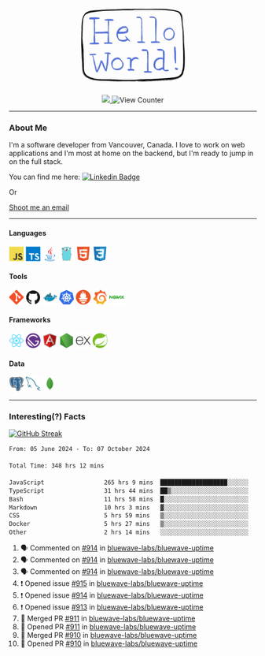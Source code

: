 <div align="center">
    <img src="./img/hello_world.webp" height="200px" width="">
    <div>
        <a href="https://www.linkedin.com/in/ajhollid">
            <img src="https://img.shields.io/badge/LinkedIn-blue"/>
        </a>
        <img src="https://komarev.com/ghpvc/?username=ajhollid&color=yellow" alt="View Counter">
    </div>
</div>

---

### About Me

I'm a software developer from Vancouver, Canada. I love to work on web applications and I'm most at home on the backend, but I'm ready to jump in on the full stack.

You can find me here: [![Linkedin Badge](https://img.shields.io/badge/-ajhollid-blue?style=flat&logo=Linkedin&logoColor=white)](https://www.linkedin.com/in/ajhollid)

Or

[Shoot me an email](mailto:ajhollid@gmail.com)

---

#### Languages

<div>
    <img src="./img/devicons/javascript-original.svg" width=30 height=30 alt="JavaScript">
    <img src="/img/devicons/typescript-original.svg" width=30 height=30 alt="TypeScript">
    <img src="./img/devicons/java-original.svg" width=30 height=30 alt="Java">
    <img src="./img/devicons/go-original.svg" width=30 height=30 alt="Golang">
    <img src="./img/devicons/html5-original.svg" width=30 height=30 alt="HTML 5">
    <img src="./img/devicons/css3-original.svg" width=30 height=30 alt="CSS 3">
</div>

#### Tools

<div>
    <img src="./img/devicons/git-original.svg" width=30 height=30 alt="Git">
    <img src="./img/devicons/github-original.svg" width=30 height=30 alt="Github">
    <img src="./img/devicons/docker-original.svg" width=30 
    height=30 alt="Docker">
    <img src="./img/devicons/kubernetes-original.svg" width=30 height=30 alt="K8">
    <img src="./img/devicons/prometheus-original.svg" width=30 height=30 alt="Prometheus">
    <img src="./img/devicons/grafana-original.svg" width=30 height=30 alt="Grafana">
    <img src="./img/devicons/nginx-original.svg" width=30 height=30 alt="Nginx">
</div>

#### Frameworks

<div>
    <img src="./img/devicons/react-original.svg" width=30 height=30 alt="React">
    <img src="./img/devicons/gatsby-original.svg" width=30 height=30 alt="Gatsby">
    <img src="./img/devicons/angularjs-original.svg" width=30 height=30 alt="AngularJS">
    <img src="./img/devicons/nodejs-original.svg" width=30 height=30 alt="NodeJS">
    <img src="./img/devicons/express-original.svg" width=30 height=30 alt="Express">
    <img src="./img/devicons/spring-original.svg" width=30 height=30 alt="Spring">
</div>

#### Data

<div>
    <img src="./img/devicons/postgresql-original.svg" width=30 height=30 alt="Postgresql">
    <img src="./img/devicons/mysql-original.svg" width=30 height=30 alt="Mysql">
    <img src="./img/devicons/mongodb-original.svg" width=30 height=30 alt="MongoDB">
</div>

---

### Interesting(?) Facts

[![GitHub Streak](http://github-readme-streak-stats.herokuapp.com?user=ajhollid)](https://git.io/streak-stats)

 <!--START_SECTION:waka-->

```txt
From: 05 June 2024 - To: 07 October 2024

Total Time: 348 hrs 12 mins

JavaScript                 265 hrs 9 mins  ███████████████████░░░░░░   75.66 %
TypeScript                 31 hrs 44 mins  ██▒░░░░░░░░░░░░░░░░░░░░░░   09.06 %
Bash                       11 hrs 58 mins  █░░░░░░░░░░░░░░░░░░░░░░░░   03.42 %
Markdown                   10 hrs 3 mins   ▓░░░░░░░░░░░░░░░░░░░░░░░░   02.87 %
CSS                        5 hrs 59 mins   ▒░░░░░░░░░░░░░░░░░░░░░░░░   01.71 %
Docker                     5 hrs 27 mins   ▒░░░░░░░░░░░░░░░░░░░░░░░░   01.56 %
Other                      2 hrs 14 mins   ░░░░░░░░░░░░░░░░░░░░░░░░░   00.64 %
```

<!--END_SECTION:waka-->


<!--START_SECTION:activity-->
1. 🗣 Commented on [#914](https://github.com/bluewave-labs/bluewave-uptime/issues/914#issuecomment-2398784402) in [bluewave-labs/bluewave-uptime](https://github.com/bluewave-labs/bluewave-uptime)
2. 🗣 Commented on [#914](https://github.com/bluewave-labs/bluewave-uptime/issues/914#issuecomment-2398782717) in [bluewave-labs/bluewave-uptime](https://github.com/bluewave-labs/bluewave-uptime)
3. 🗣 Commented on [#914](https://github.com/bluewave-labs/bluewave-uptime/issues/914#issuecomment-2398782350) in [bluewave-labs/bluewave-uptime](https://github.com/bluewave-labs/bluewave-uptime)
4. ❗ Opened issue [#915](https://github.com/bluewave-labs/bluewave-uptime/issues/915) in [bluewave-labs/bluewave-uptime](https://github.com/bluewave-labs/bluewave-uptime)
5. ❗ Opened issue [#914](https://github.com/bluewave-labs/bluewave-uptime/issues/914) in [bluewave-labs/bluewave-uptime](https://github.com/bluewave-labs/bluewave-uptime)
6. ❗ Opened issue [#913](https://github.com/bluewave-labs/bluewave-uptime/issues/913) in [bluewave-labs/bluewave-uptime](https://github.com/bluewave-labs/bluewave-uptime)
7. 🎉 Merged PR [#911](https://github.com/bluewave-labs/bluewave-uptime/pull/911) in [bluewave-labs/bluewave-uptime](https://github.com/bluewave-labs/bluewave-uptime)
8. 💪 Opened PR [#911](https://github.com/bluewave-labs/bluewave-uptime/pull/911) in [bluewave-labs/bluewave-uptime](https://github.com/bluewave-labs/bluewave-uptime)
9. 🎉 Merged PR [#910](https://github.com/bluewave-labs/bluewave-uptime/pull/910) in [bluewave-labs/bluewave-uptime](https://github.com/bluewave-labs/bluewave-uptime)
10. 💪 Opened PR [#910](https://github.com/bluewave-labs/bluewave-uptime/pull/910) in [bluewave-labs/bluewave-uptime](https://github.com/bluewave-labs/bluewave-uptime)
<!--END_SECTION:activity-->

